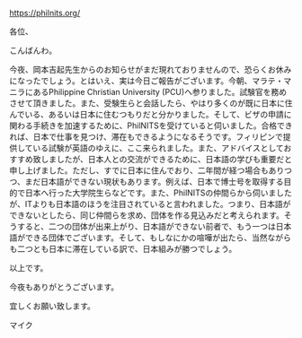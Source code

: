 https://philnits.org/

各位、

こんばんわ。

今夜、岡本吉起先生からのお知らせがまだ現れておりませんので、恐らくお休みになったでしょう。とはいえ、実は今日ご報告がございます。今朝、マラテ・マニラにあるPhilippine Christian University (PCU)へ参りました。試験官を務めさせて頂きました。また、受験生らと会話したら、やはり多くのが既に日本に住んでいる、あるいは日本に住むつもりだと分かりました。そして、ビザの申請に関わる手続きを加速するために、PhilNITSを受けていると伺いました。合格できれば、日本で仕事を見つけ、滞在もできるようになるそうです。フィリピンで提供している試験が英語のゆえに、ここ来られました。また、アドバイスとしておすすめ致しましたが、日本人との交流ができるために、日本語の学びも重要だと申し上げました。ただし、すでに日本に住んでおり、二年間が経つ場合もありつつ、まだ日本語ができない現状もあります。例えば、日本で博士号を取得する目的で日本へ行った大学院生らなどです。また、PhilNITSの仲間らから伺いましたが、ITよりも日本語のほうを注目されていると言われました。つまり、日本語ができないとしたら、同じ仲間らを求め、団体を作る見込みだと考えられます。そうすると、二つの団体が出来上がり、日本語ができない前者で、もう一つは日本語ができる団体でございます。そして、もしなにかの喧嘩が出たら、当然ながらも二つとも日本に滞在している訳で、日本組みが勝つでしょう。

以上です。

今夜もありがとうございます。

宜しくお願い致します。

マイク
